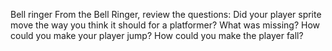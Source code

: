 Bell ringer
From the Bell Ringer, review the questions:
Did your player sprite move the way you think it should for a platformer?
What was missing?
How could you make your player jump? How could you make the player fall?
